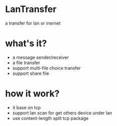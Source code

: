 # LanTransfer
a transfer for lan or inernet
# what's it?
- a message sender/receiver
- a file transfer
- support multi-file choice transfer
- support share file
# how it work?
- it base on tcp
- support lan scan for get others device under lan
- use content-length split tcp package

